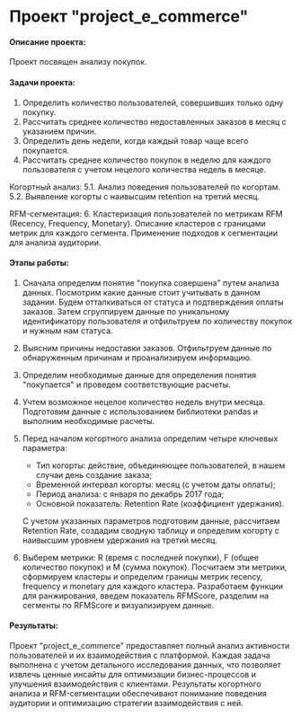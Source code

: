 # Проект "project_e_commerce"

#### Описание проекта:
Проект посвящен анализу покупок. 

#### Задачи проекта:
1. Определить количество пользователей, совершивших только одну покупку.
2. Рассчитать среднее количество недоставленных заказов в месяц с указанием причин.
3. Определить день недели, когда каждый товар чаще всего покупается.
4. Рассчитать среднее количество покупок в неделю для каждого пользователя с учетом нецелого количества недель в месяце.

Когортный анализ:
5.1. Анализ поведения пользователей по когортам.
5.2. Выявление когорты с наивысшим retention на третий месяц.

RFM-сегментация:
6. Кластеризация пользователей по метрикам RFM (Recency, Frequency, Monetary).
Описание кластеров с границами метрик для каждого сегмента.
Применение подходов к сегментации для анализа аудитории.

#### Этапы работы:
1. Сначала определим понятие "покупка совершена" путем анализа данных. Посмотрим какие данные стоит учитывать в данном задании. Будем отталкиваться от статуса и подтверждения оплаты заказов. Затем сгруппируем данные по уникальному идентификатору пользователя и отфильтруем по количеству покупок и нужным нам статуса.
2. Выясним причины недоставки заказов. Отфильтруем данные по обнаруженным причинам и проанализируем информацию.
3. Определим необходимые данные для определения понятия "покупается" и проведем соответствующие расчеты.
4. Учтем возможное нецелое количество недель внутри месяца. Подготовим данные с использованием библиотеки pandas и выполним необходимые расчеты.
5. Перед началом когортного анализа определим четыре ключевых параметра:
    - Тип когорты: действие, объединяющее пользователей, в нашем случаи день создание заказа;
    - Временной интервал когорты: месяц (с учетом даты оплаты);
    - Период анализа: с января по декабрь 2017 года;
    - Основной показатель: Retention Rate (коэффициент удержания).
    
    С учетом указанных параметров подготовим данные, рассчитаем Retention Rate, создадим сводную таблицу и определим когорту с наивысшим уровнем удержания на третий месяц.
6. Выберем метрики: R (время с последней покупки), F (общее количество покупок) и M (сумма покупок). Посчитаем эти метрики, сформируем кластеры и определим границы метрик recency, frequency и monetary для каждого кластера. Разработаем функции для ранжирования, введем показатель RFMScore, разделим на сегменты по RFMScore и визуализируем данные.

#### Результаты:
Проект "project_e_commerce" предоставляет полный анализ активности пользователей и их взаимодействия с платформой. Каждая задача выполнена с учетом детального исследования данных, что позволяет извлечь ценные инсайты для оптимизации бизнес-процессов и улучшения взаимодействия с клиентами. Результаты когортного анализа и RFM-сегментации обеспечивают понимание поведения аудитории и оптимизацию стратегии взаимодействия с ней.
